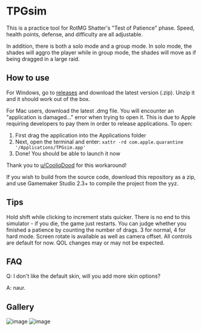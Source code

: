 # TPGsim
This is a practice tool for RotMG Shatter's "Test of Patience" phase. Speed, health points, defense, and difficulty are all adjustable. 

In addition, there is both a solo mode and a group mode. In solo mode, the shades will aggro the player while in group mode, the shades will move as if being dragged in a large raid.

## How to use
For Windows, go to [releases](https://github.com/Mxple/TPGsim/releases) and download the latest version (.zip). Unzip it and it should work out of the box.

For Mac users, download the latest .dmg file. You will encounter an "application is damaged..." error when trying to open it. This is due to Apple requiring developers to pay them in order to release applications. To open:
1. First drag the application into the Applications folder
2. Next, open the terminal and enter: `xattr -rd com.apple.quarantine '/Applications/TPGsim.app'`
3. Done! You should be able to launch it now

Thank you to [u/CoolioDood](https://www.reddit.com/r/RotMG/comments/xq2bn2/comment/iq957x0/?utm_source=share&utm_medium=web2x&context=3) for this workaround!

If you wish to build from the source code, download this repository as a zip, and use Gamemaker Studio 2.3+ to compile the project from the yyz.

## Tips
Hold shift while clicking to increment stats quicker. There is no end to this simulator - if you die, the game just restarts. You can judge whether you finished a patience by counting the number of drags. 3 for normal, 4 for hard mode.
Screen rotate is available as well as camera offset. All controls are default for now. QOL changes may or may not be expected.

## FAQ
Q: I don't like the default skin, will you add more skin options?

A: naur.
 
 ## Gallery
 ![image](https://user-images.githubusercontent.com/83033020/192682454-3870b5c0-5119-448f-9e25-9f58b550bbc2.png)
![image](https://user-images.githubusercontent.com/83033020/192682504-a23375b1-3158-4902-8aeb-1ebb317c0fa9.png)

